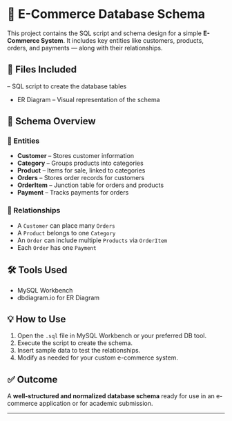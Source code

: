 # 🛒 E-Commerce Database Schema

This project contains the SQL script and schema design for a simple **E-Commerce System**. It includes key entities like customers, products, orders, and payments — along with their relationships.

## 📁 Files Included

– SQL script to create the database tables
- ER Diagram – Visual representation of the schema

## 🧱 Schema Overview

### 🧾 Entities

- **Customer** – Stores customer information
- **Category** – Groups products into categories
- **Product** – Items for sale, linked to categories
- **Orders** – Stores order records for customers
- **OrderItem** – Junction table for orders and products
- **Payment** – Tracks payments for orders

### 🔗 Relationships

- A `Customer` can place many `Orders`
- A `Product` belongs to one `Category`
- An `Order` can include multiple `Products` via `OrderItem`
- Each `Order` has one `Payment`

## 🛠️ Tools Used

- MySQL Workbench 
- dbdiagram.io  for ER Diagram

## 💡 How to Use

1. Open the `.sql` file in MySQL Workbench or your preferred DB tool.
2. Execute the script to create the schema.
3. Insert sample data to test the relationships.
4. Modify as needed for your custom e-commerce system.

## ✅ Outcome

A **well-structured and normalized database schema** ready for use in an e-commerce application or for academic submission.

---

